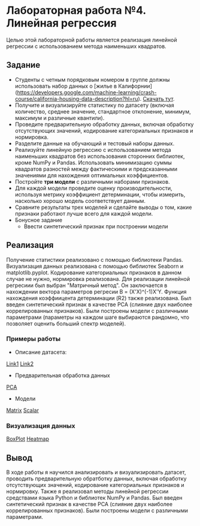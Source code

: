 # Лабораторная работа №4. Линейная регрессия

Целью этой лабораторной работы является реализация линейной регрессии с использованием метода наименьших квадратов.

## Задание
- Студенты с четным порядковым номером в группе должны использовать набор данных о [жилье в Калифорнии] (https://developers.google.com/machine-learning/crash-course/california-housing-data-description?hl=ru). [Скачать тут](https://download.mlcc.google.com/mledu-datasets/california_housing_train.csv).
- Получите и визуализируйте статистику по датасету (включая количество, среднее значение, стандартное отклонение, минимум, максимум и различные квантили).
- Проведите предварительную обработку данных, включая обработку отсутствующих значений, кодирование категориальных признаков и нормировка.
- Разделите данные на обучающий и тестовый наборы данных.
- Реализуйте линейную регрессию с использованием метода наименьших квадратов без использования сторонних библиотек, кроме NumPy и Pandas. Использовать минимизацию суммы квадратов разностей между фактическими и предсказанными значениями для нахождения оптимальных коэффициентов.
- Постройте **три модели** с различными наборами признаков.
- Для каждой модели проведите оценку производительности, используя метрику коэффициент детерминации, чтобы измерить, насколько хорошо модель соответствует данным.
- Сравните результаты трех моделей и сделайте выводы о том, какие признаки работают лучше всего для каждой модели.
- Бонусное задание
    - Ввести синтетический признак при построении модели

## Реализация
Получение статистики реализовано с помощью библиотеки Pandas. Визуализация данных реализована с помощью библиотек Seaborn и matplotlib.pyplot. Кодирование категориальных признаков в данном случае не нужно, нормировка реализована.
Для реализации линейной регресиии был выбран "Матричный метод". Он заключается в нахождении вектора параметров регресии B = (X'X)^(-1)X'Y. Функция нахождения коэффиицента детерминации (R2) также реализована. Был введен синтетический признак в качестве PCA (слияние двух наиболее коррелированных признаков). Были построены модели с различными параметрами (параметры на каждом шаге выбираются рандомно, что позволяет оценить больший спектр моделей). 

### Примеры работы

- Описание датасета:
  
[Link1](https://github.com/NorthCapDiamond/Artificial-intelligence-Systems/blob/main/lab4/Student_Performance.csv)
[Link2](https://github.com/NorthCapDiamond/Artificial-intelligence-Systems/blob/main/lab4/california_housing_train.csv)

- Предварительная обработка данных
  
[PCA](https://github.com/NorthCapDiamond/Artificial-intelligence-Systems/blob/main/lab4/math_lib.py)

- Модели
  
[Matrix](https://github.com/NorthCapDiamond/Artificial-intelligence-Systems/blob/main/lab4/dima_learns_ml.py)
[Scalar](https://github.com/NorthCapDiamond/Artificial-intelligence-Systems/blob/main/lab4/dima_learns_ml.py)

### Визуализация данных

[BoxPlot](https://github.com/NorthCapDiamond/Artificial-intelligence-Systems/blob/main/lab4/main.py)
[Heatmap](https://github.com/NorthCapDiamond/Artificial-intelligence-Systems/blob/main/lab4/main.py)

## Вывод
В ходе работы я научился анализировать и визуализировать датасет, проводить предварительную обратботку данных, включая обработку отсутствующих значений, кодирование категориальных признаков и нормировку. Также я реализовал методы линейной регрессии средствами языка Python и библиотек NumPy и Pandas. Был введен синтетический признак в качестве PCA (слияние двух наиболее коррелированных признаков). Были построены модели с различными параметрами. 
